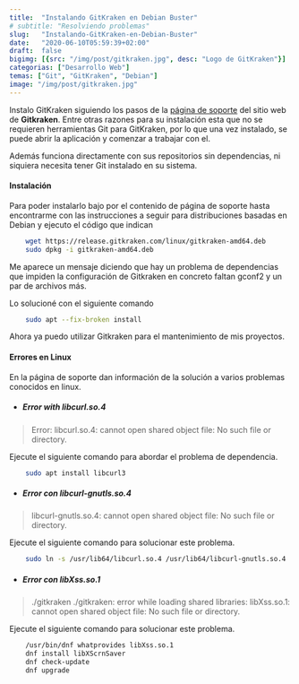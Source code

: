 ```yaml
---
title:  "Instalando GitKraken en Debian Buster"
# subtitle: "Resolviendo problemas"
slug:   "Instalando-GitKraken-en-Debian-Buster"
date:   "2020-06-10T05:59:39+02:00"
draft:  false
bigimg: [{src: "/img/post/gitkraken.jpg", desc: "Logo de GitKraken"}]
categorias: ["Desarrollo Web"]
temas: ["Git", "GitKraken", "Debian"]
image: "/img/post/gitkraken.jpg"
---
```

Instalo GitKraken siguiendo los pasos de la [página de soporte](https://support.gitkraken.com/how-to-install/) del sitio web de **Gitkraken**. Entre otras razones para su instalación esta que no se requieren herramientas Git para GitKraken, por lo que una vez instalado, se puede abrir la aplicación y comenzar a trabajar con el.

<!--more-->
Además funciona directamente con sus repositorios sin dependencias, ni siquiera necesita tener Git instalado en su sistema.

#### Instalación ####
Para poder instalarlo bajo por el contenido de página de soporte hasta encontrarme con las instrucciones a seguir para distribuciones basadas en Debian y ejecuto el código que indican
```bash
    wget https://release.gitkraken.com/linux/gitkraken-amd64.deb
    sudo dpkg -i gitkraken-amd64.deb
```
Me aparece un mensaje diciendo que hay un problema de dependencias que impiden la configuración de Gitkraken en concreto faltan gconf2 y un par de archivos más.

Lo solucioné con el siguiente comando
```bash
    sudo apt --fix-broken install
```
Ahora ya puedo utilizar Gitkraken para el mantenimiento de mis proyectos.


#### Errores en Linux ####
En la página de soporte dan información de la solución a varios problemas conocidos en linux.

- ##### Error with libcurl.so.4 #####
>Error: libcurl.so.4: cannot open shared object file: No such file or directory.

Ejecute el siguiente comando para abordar el problema de dependencia.
```bash
    sudo apt install libcurl3
```

- ##### Error con libcurl-gnutls.so.4 #####
>libcurl-gnutls.so.4: cannot open shared object file: No such file or directory.

Ejecute el siguiente comando para solucionar este problema. 
```bash
    sudo ln -s /usr/lib64/libcurl.so.4 /usr/lib64/libcurl-gnutls.so.4
```

 - ##### Error con libXss.so.1 #####
  >./gitkraken ./gitkraken: error while loading shared libraries: libXss.so.1: cannot open shared object file: No such file or directory.

  Ejecute el siguiente comando para solucionar este problema.
```bash
    /usr/bin/dnf whatprovides libXss.so.1
    dnf install libXScrnSaver
    dnf check-update
    dnf upgrade
```



